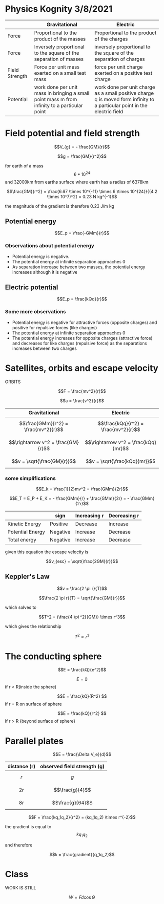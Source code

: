 <script type="text/javascript" async src="https://cdnjs.cloudflare.com/ajax/libs/mathjax/2.7.5/MathJax.js?config=TeX-MML-AM_CHTML"></script>
# Physics Kognity 3/8/2021

|                | Gravitational                                                                                | Electric                                                                                                                  |
| -------------- | -------------------------------------------------------------------------------------------- | ------------------------------------------------------------------------------------------------------------------------- |
| Force          | Proportional to the product of the masses                                                    | Proportional to the product of the charges                                                                                |
| Force          | Inversely proportional to the square of the separation of masses                             | inversely proportional to the square of the separation of charges                                                         |
| Field Strength | Force per unit mass exerted on a small test mass                                             | force per unit charge exerted on a positive test charge                                                                   |
| Potential      | work done per unit mass in bringing a small point mass m from infinity to a particular point | work done per unit charge as a small positive charge q is moved form infinity to a particular point in the electric field |







# Field potential and field strength

$$V_{g} = - \frac{GM}{r}$$

$$g = \frac{GM}{r^2}$$

for earth of a mass $$6*10^{24}$$ and 32000km from earths surface where earth has a radius of 6378km

$$\frac{GM}{r^2} = \frac{6.67 \times 10^{-11} \times 6 \times 10^{24}}{(4.2 \times 10^7)^2} = 0.23 N  kg^{-1}$$


the magnitude of the gradient is therefore 0.23 J/m kg


## Potential energy

$$E_p = \frac{-GMm}{r}$$


### Observations about potential energy
 - Potential energy is negative.
 - The potential energy at infinite separation approaches 0
 - As separation increase between two masses, the potential energy increases although it is negative



## Electric potential

$$E_p = \frac{kQq}{r}$$

### Some more observations
 - Potential energy is negative for attractive forces (opposite charges) and positive for repulsive forces (like charges)
 - The potential energy at infinite separation approaches 0
 - The potential energy increases for opposite charges (attractive force) and decreases for like charges (repulsive force) as the separations increases between two charges




# Satellites, orbits and escape velocity


 
 ORBITS
 
 $$F = \frac{mv^2}{r}$$
 
 $$a = \frac{v^2}{r}$$
 
 | Gravitational                        | Electric                             |
 | ------------------------------------ | ------------------------------------ |
 | $$\frac{GMm}{r^2} = \frac{mv^2}{r}$$ | $$\frac{kQq}{r^2} = \frac{mv^2}{r}$$ |
 | $$\rightarrow v^2 = \frac{GM}{r}$$   | $$\rightarrow v^2 = \frac{kQq}{mr}$$ |
 | $$v = \sqrt{\frac{GM}{r}}$$          | $$v = \sqrt{\frac{kQq}{mr}}$$        |






### some simplifications

$$E_k = \frac{1}{2}mv^2 = \frac{GMm}{2r}$$



$$E_T = E_P + E_K = - \frac{GMm}{r} + \frac{GMm}{2r} = - \frac{GMm}{2r}$$



|                  | sign     | Increasing r | Decreasing r |
| ---------------- | -------- | ------------ | ------------ |
| Kinetic Energy   | Positive | Decrease     | Increase     |
| Potential Energy | Negative | Increase     | Decrease     |
| Total energy     | Negative | Increase     | Decrease     |




given this equation the escape velocity  is


$$v_{esc} = \sqrt{\frac{2GM}{r}}$$



## Keppler's Law

$$v = \frac{2 \pi r}{T}$$

$$\frac{2 \pi r}{T} = \sqrt{\frac{GM}{r}}$$



which solves to 


$$T^2 = (\frac{4 \pi ^2}{GM}) \times r^3$$


which gives the relationship

$$T^2 \propto r^3$$





# The conducting sphere


$$E = \frac{kQ}{e^2}$$


$$ E = 0  $$ if r < R(inside the sphere)

$$E = \frac{kQ}{R^2} $$ if r = R on surface of sphere

$$E = \frac{kQ}{r^2}  $$ if r > R {beyond surface of sphere}





# Parallel plates

$$E = \frac{\Delta V_e}{d}$$





| distance (r) | observed field strength (g) |
| ------------ | --------------------------- |
| $$r$$        | $$g         $$              |
| $$2r     $$  | $$\frac{g}{4}$$             |
| $$8r$$       | $$\frac{g}{64}$$            |





$$F = \frac{kq_1q_2}{r^2} = (kq_1q_2) \times r^{-2}$$


the gradient is equal to $$kq_1q_2$$

and therefore


$$k = \frac{gradient}{q_1q_2}$$




# Class

WORK IS STILL

$$W = Fd \cos{\Theta}$$

